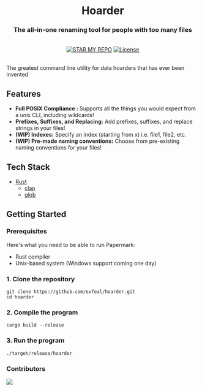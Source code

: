 <div align="center">
  <h1 align="center">Hoarder</h1>
  <h3>The all-in-one renaming tool for people with too many files</h3>
</div>

<br/>

<div align="center">
  <a href="https://github.com/mfts/papermark/stargazers"><img alt="STAR MY REPO" src="https://img.shields.io/github/stars/mfts/papermark"></a>
  <a href="https://github.com/mfts/papermark/blob/main/LICENSE"><img alt="License" src="https://img.shields.io/badge/license-GPLv3-purple"></a>
</div>

<br/>

The greatest command line utility for data hoarders that has ever been invented

## Features

- **Full POSIX Compliance :** Supports all the things you would expect from a unix CLI, including wildcards!
- **Prefixes, Suffixes, and Replacing:** Add prefixes, suffixes, and replace strings in your files!
- **(WIP) Indexes:** Specify an index (starting from x) i.e. file1, file2, etc.
- **(WIP) Pre-made naming conventions:** Choose from pre-existing naming conventions for your files!

## Tech Stack

- [Rust](https://www.rust-lang.org/)
  - [clap](https://crates.io/crates/clap)
  - [glob](https://crates.io/crates/glob)

## Getting Started

### Prerequisites

Here's what you need to be able to run Papermark:

- Rust compiler
- Unix-based system (Windows support coming one day)

### 1. Clone the repository

```shell
git clone https://github.com/evfeal/hoarder.git
cd hoarder
```

### 2. Compile the program
```shell
cargo build --release
```

### 3. Run the program

```shell
./target/release/hoarder
```

### Contributors

<a href="https://github.com/mfts/papermark/graphs/contributors">
  <img src="https://contrib.rocks/image?repo=evfeal/hoarder" />
</a>
